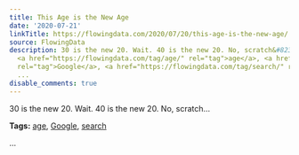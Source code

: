 ```yaml
---
title: This Age is the New Age
date: '2020-07-21'
linkTitle: https://flowingdata.com/2020/07/20/this-age-is-the-new-age/
source: FlowingData
description: 30 is the new 20. Wait. 40 is the new 20. No, scratch&#8230;<p><strong>Tags:</strong>
  <a href="https://flowingdata.com/tag/age/" rel="tag">age</a>, <a href="https://flowingdata.com/tag/google/"
  rel="tag">Google</a>, <a href="https://flowingdata.com/tag/search/" rel="tag">search</a></p>
  ...
disable_comments: true
---
```

30 is the new 20. Wait. 40 is the new 20. No, scratch&#8230;<p><strong>Tags:</strong> <a href="https://flowingdata.com/tag/age/" rel="tag">age</a>, <a href="https://flowingdata.com/tag/google/" rel="tag">Google</a>, <a href="https://flowingdata.com/tag/search/" rel="tag">search</a></p> ...